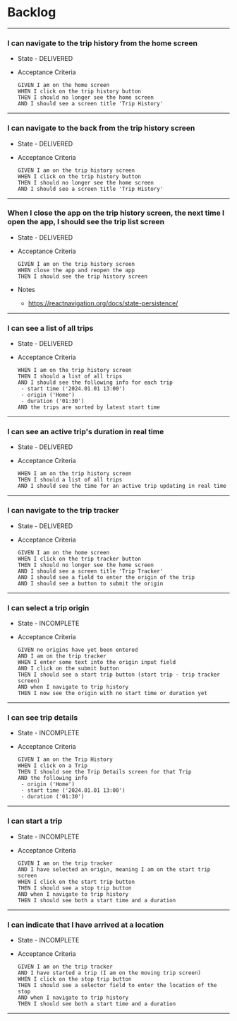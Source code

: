 # Backlog

***

### I can navigate to the trip history from the home screen

- State - DELIVERED
- Acceptance Criteria

      GIVEN I am on the home screen 
      WHEN I click on the trip history button
      THEN I should no longer see the home screen
      AND I should see a screen title 'Trip History'

***

### I can navigate to the back from the trip history screen

- State - DELIVERED
- Acceptance Criteria

      GIVEN I am on the trip history screen 
      WHEN I click on the trip history button
      THEN I should no longer see the home screen
      AND I should see a screen title 'Trip History'

***

### When I close the app on the trip history screen, the next time I open the app, I should see the trip list screen

- State - DELIVERED
- Acceptance Criteria

      GIVEN I am on the trip history screen 
      WHEN close the app and reopen the app
      THEN I should see the trip history screen
- Notes
  - https://reactnavigation.org/docs/state-persistence/

***

### I can see a list of all trips

- State - DELIVERED
- Acceptance Criteria

      WHEN I am on the trip history screen 
      THEN I should a list of all trips
      AND I should see the following info for each trip
       - start time ('2024.01.01 13:00')
       - origin ('Home')
       - duration ('01:30')
      AND the trips are sorted by latest start time

***

### I can see an active trip's duration in real time

- State - DELIVERED
- Acceptance Criteria

      WHEN I am on the trip history screen 
      THEN I should a list of all trips
      AND I should see the time for an active trip updating in real time 

***

### I can navigate to the trip tracker

- State - DELIVERED
- Acceptance Criteria

      GIVEN I am on the home screen
      WHEN I click on the trip tracker button
      THEN I should no longer see the home screen
      AND I should see a screen title 'Trip Tracker'
      AND I should see a field to enter the origin of the trip
      AND I should see a button to submit the origin

***

### I can select a trip origin

- State - INCOMPLETE
- Acceptance Criteria

      GIVEN no origins have yet been entered
      AND I am on the trip tracker 
      WHEN I enter some text into the origin input field
      AND I click on the submit button
      THEN I should see a start trip button (start trip - trip tracker screen)
      AND when I navigate to trip history
      THEN I now see the origin with no start time or duration yet 

***

### I can see trip details

- State - INCOMPLETE
- Acceptance Criteria

      GIVEN I am on the Trip History
      WHEN I click on a Trip
      THEN I should see the Trip Details screen for that Trip
      AND the following info
       - origin ('Home')
       - start time ('2024.01.01 13:00') 
       - duration ('01:30')

***

### I can start a trip

- State - INCOMPLETE
- Acceptance Criteria

      GIVEN I am on the trip tracker
      AND I have selected an origin, meaning I am on the start trip screen
      WHEN I click on the start trip button
      THEN I should see a stop trip button
      AND when I navigate to trip history
      THEN I should see both a start time and a duration

***

### I can indicate that I have arrived at a location

- State - INCOMPLETE
- Acceptance Criteria

      GIVEN I am on the trip tracker
      AND I have started a trip (I am on the moving trip screen)
      WHEN I click on the stop trip button
      THEN I should see a selector field to enter the location of the stop
      AND when I navigate to trip history
      THEN I should see both a start time and a duration
***
